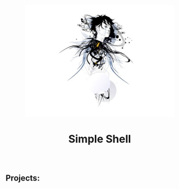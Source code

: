 <p align="center">

  <img src="ghostinshell.png" width="400\"/>

<br>

<h1><p align="center">Simple Shell</h1></p></font>

<br>

<h2><p>Projects:</p></h2>
